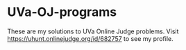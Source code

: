 # UVa-OJ-programs
These are my solutions to UVa Online Judge problems. Visit https://uhunt.onlinejudge.org/id/682757 to see my profile.
